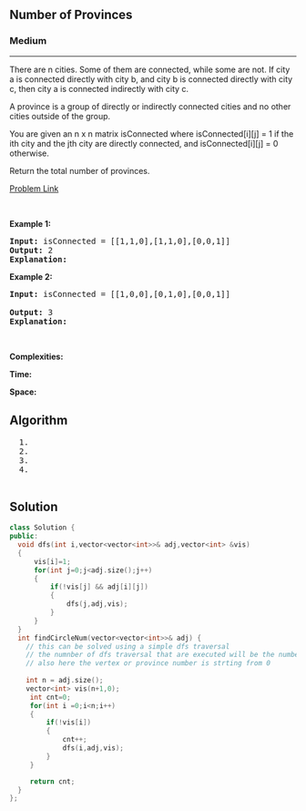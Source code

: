 <h2>Number of Provinces</h2>
<h3>Medium</h3><hr>
<div><p>
 There are n cities. Some of them are connected, while some are not. If city a is connected directly with city b, and city b is connected directly with city c, then city a is connected indirectly with city c.

A province is a group of directly or indirectly connected cities and no other cities outside of the group.

You are given an n x n matrix isConnected where isConnected[i][j] = 1 if the ith city and the jth city are directly connected, and isConnected[i][j] = 0 otherwise.

Return the total number of provinces. 

 
</p>


[Problem Link](https://leetcode.com/problems/number-of-provinces/)

<p>&nbsp;</p>
<p><strong>Example 1:</strong></p>

      
 
<pre><strong>Input:</strong> isConnected = [[1,1,0],[1,1,0],[0,0,1]]
<strong>Output:</strong> 2
<strong>Explanation:</strong> 
</pre>

<p><strong>Example 2:</strong></p>

<pre><strong>Input:</strong> isConnected = [[1,0,0],[0,1,0],[0,0,1]]
     
<strong>Output:</strong> 3
<strong>Explanation:</strong> 
</pre>

<p>&nbsp;</p>
<p><strong>Complexities:</strong></p>
<strong>Time:</strong> 
  
<strong>Space:</strong> 
  <h2> Algorithm </h2>
 <pre>
  1. 
  2.
  3. 
  4. 
  </pre>
  <h2> Solution </h2>
  
  ``` c++ 
  class Solution {
public:
    void dfs(int i,vector<vector<int>>& adj,vector<int> &vis)
    {
        vis[i]=1;
        for(int j=0;j<adj.size();j++)
        {
            if(!vis[j] && adj[i][j])
            {
                dfs(j,adj,vis);
            }
        }
    }
    int findCircleNum(vector<vector<int>>& adj) {
      // this can be solved using a simple dfs traversal    
      // the numnber of dfs traversal that are executed will be the numbero f provinces
      // also here the vertex or province number is strting from 0
      
      int n = adj.size();
      vector<int> vis(n+1,0);
       int cnt=0;
       for(int i =0;i<n;i++)
       {
           if(!vis[i])
           {
               cnt++;
               dfs(i,adj,vis);
           }
       }

       return cnt;
    }
};
  ```
</div>
